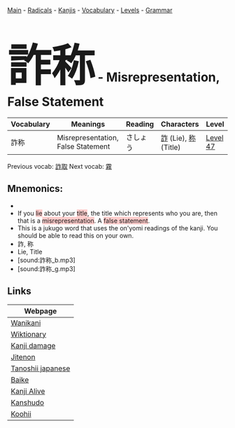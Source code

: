 <style> bigfont {font-size: 100px}</style>
[Main](../README.md) -
[Radicals](../radicals.md) -
[Kanjis](../kanjis.md) -
[Vocabulary](../vocabulary.md) -
[Levels](../levels.md) -
[Grammar](../grammar.md)
# <bigfont> 詐称</bigfont> - Misrepresentation, False Statement 

| Vocabulary | Meanings | Reading | Characters | Level |
| --- | --- | --- | --- | --- |
| 詐称 | Misrepresentation, False Statement | さしょう |  [詐](../kanjis/詐.md) (Lie), [称](../kanjis/称.md) (Title) | [Level 47](../levels/wk_level47.md) |

Previous vocab: [詐取](詐取.md) Next vocab: [霧](霧.md) 

## Mnemonics:

* 
* If you <span style="background-color:#ffcccb"> lie</span> about your <span style="background-color:#ffcccb"> title</span>, the title which represents who you are, then that is a <span style="background-color:#ffcccb"> misrepresentation</span>. A <span style="background-color:#ffcccb"> false statement</span>.
* This is a jukugo word that uses the on'yomi readings of the kanji. You should be able to read this on your own.
* 詐, 称
* Lie, Title
* [sound:詐称_b.mp3]
* [sound:詐称_g.mp3]


## Links 

| Webpage |
| --- |
| [Wanikani          ](https://www.wanikani.com/kanji/詐称) |
| [Wiktionary        ](https://en.wiktionary.org/wiki/詐称) |
| [Kanji damage      ](http://www.kanjidamage.com/kanji/search?utf8=✓&q=詐称) |
| [Jitenon           ](https://jitenon.com/kanji/詐称) |
| [Tanoshii japanese ](https://www.tanoshiijapanese.com/dictionary/kanji.cfm?k=詐称) |
| [Baike             ](https://baike.baidu.com/item/詐称) |
| [Kanji Alive       ](https://app.kanjialive.com/詐称) |
| [Kanshudo          ](https://www.kanshudo.com/searchmn?q=詐称) |
| [Koohii            ](https://kanji.koohii.com/study/kanji/詐称) |
